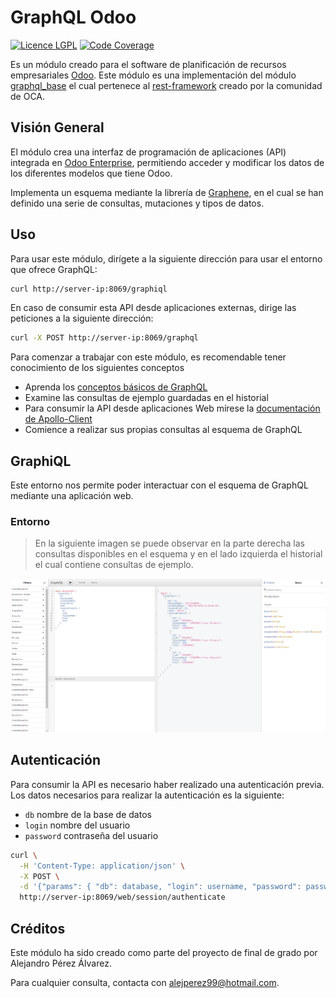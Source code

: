 # GraphQL Odoo

[![Licence LGPL](https://img.shields.io/badge/licence-LGPL--3-blue.png)](http://www.gnu.org/licenses/lgpl-3.0-standalone.html)
[![Code Coverage](https://img.shields.io/badge/github-OCA%2Frest--framework-lightgray.png?logo=github)](https://github.com/OCA/rest-framework/tree/13.0/graphql_base)

Es un módulo creado para el software de planificación de recursos empresariales [Odoo](https://github.com/odoo/odoo). Este módulo es una implementación del módulo [graphql_base](https://github.com/OCA/rest-framework/tree/13.0/graphql_base) el cual pertenece al [rest-framework](https://github.com/OCA/rest-framework/tree/13.0) creado por la comunidad de OCA.

## Visión General

El módulo crea una interfaz de programación de aplicaciones (API) integrada en [Odoo Enterprise](https://www.odoo.com/es_ES/),  permitiendo acceder y modificar los datos de los diferentes modelos que tiene Odoo.

Implementa un esquema mediante la librería de [Graphene](https://graphene-python.org/), en el cual se han definido una serie de consultas, mutaciones y tipos de datos.

## Uso

Para usar este módulo, dirígete a la siguiente dirección para usar el entorno que ofrece GraphQL:

```bash
curl http://server-ip:8069/graphiql
```

En caso de consumir esta API desde aplicaciones externas, dirige las peticiones a la siguiente dirección:

```bash
curl -X POST http://server-ip:8069/graphql
```

Para comenzar a trabajar con este módulo, es recomendable tener conocimiento de los siguientes conceptos

- Aprenda los [conceptos básicos de GraphQL](https://graphql.org/learn/)
- Examine las consultas de ejemplo guardadas en el historial
- Para consumir la API desde aplicaciones Web mírese la [documentación de Apollo-Client](https://www.apollographql.com/docs/)
- Comience a realizar sus propias consultas al esquema de GraphQL

## GraphiQL

Este entorno nos permite poder interactuar con el esquema de GraphQL mediante una aplicación web.

### Entorno

> En la siguiente imagen se puede observar en la parte derecha las consultas disponibles en el esquema y en el lado izquierda el historial el cual contiene consultas de ejemplo.

![Queries](./screenshots/graphiql.png)

## Autenticación

Para consumir la API es necesario haber realizado una autenticación previa. Los datos necesarios para realizar la autenticación es la siguiente:

- `db` nombre de la base de datos
- `login` nombre del usuario
- `password` contraseña del usuario

```bash
curl \
  -H 'Content-Type: application/json' \
  -X POST \
  -d '{"params": { "db": database, "login": username, "password": password }}' \
  http://server-ip:8069/web/session/authenticate
```

## Créditos

Este módulo ha sido creado como parte del proyecto de final de grado por Alejandro Pérez Álvarez.

Para cualquier consulta, contacta con <alejperez99@hotmail.com>.
